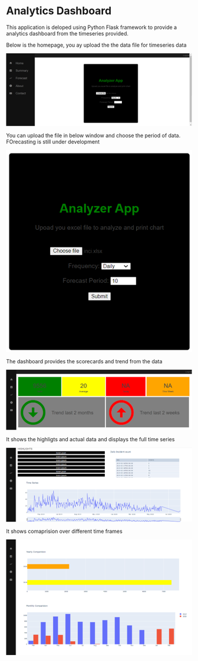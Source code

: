 # Analytics Dashboard

This application is deloped using Python Flask framework to provide a analytics dashboard from the timeseries provided.

Below is the homepage, you ay upload the the data file for timeseries data 

![](images/image1.png)

You can upload the file in below window and choose the period of data. FOrecasting is still under development

![](images/image2.png)

The dashboard provides the scorecards and trend from the data

![](images/image3.png)

It shows the highligts and actual data and displays the full time series

![](images/image4.png)

It shows comaprision over different time frames

![](images/image5.png)
